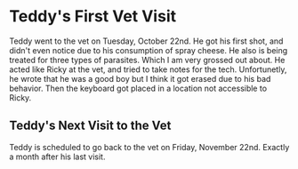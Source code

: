 # Teddy's First Vet Visit 

Teddy went to the vet on Tuesday, October 22nd. He got his first 
shot, and didn't even notice due to his consumption of spray cheese.
He also is being treated for three types of parasites. Which I am very
grossed out about. He acted like Ricky at the vet, and tried to take 
notes for the tech. Unfortunetly, he wrote that he was a good boy but
I think it got erased due to his bad behavior. Then the keyboard got
placed in a location not accessible to Ricky.

## Teddy's Next Visit to the Vet 

Teddy is scheduled to go back to the vet on Friday, November 22nd. 
Exactly a month after his last visit. 
